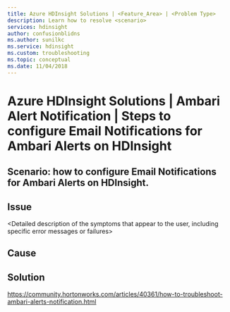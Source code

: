 ```yaml
---
title: Azure HDInsight Solutions | <Feature_Area> | <Problem Type>
description: Learn how to resolve <scenario>
services: hdinsight
author: confusionblidns
ms.author: sunilkc
ms.service: hdinsight
ms.custom: troubleshooting
ms.topic: conceptual
ms.date: 11/04/2018
---
```


# Azure HDInsight Solutions | Ambari Alert Notification | Steps to configure Email Notifications for Ambari Alerts on HDInsight

## Scenario: how to configure Email Notifications for Ambari Alerts on HDInsight.

## Issue

<Detailed description of the symptoms that appear to the user, including specific error messages or failures>

## Cause

<Provide details on when and why this issue appears>

## Solution

https://community.hortonworks.com/articles/40361/how-to-troubleshoot-ambari-alerts-notification.html
